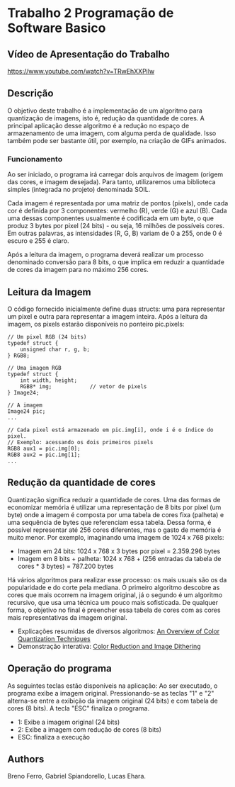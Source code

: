 # Trabalho 2 Programação de Software Basico
 
## Vídeo de Apresentação do Trabalho

https://www.youtube.com/watch?v=TRwEhXXPilw

## Descrição

O objetivo deste trabalho é a implementação de um algoritmo para quantização de imagens, isto é, redução da quantidade de cores. A principal aplicação desse algoritmo é a redução no espaço de armazenamento de uma imagem, com alguma perda de qualidade. Isso também pode ser bastante útil, por exemplo, na criação de GIFs animados. 

### Funcionamento

 Ao ser iniciado, o programa irá carregar dois arquivos de imagem (origem das cores, e imagem desejada). Para tanto, utilizaremos uma biblioteca simples (integrada no projeto) denominada SOIL.
 
Cada imagem é representada por uma matriz de pontos (pixels), onde cada cor é definida por 3 componentes: vermelho (R), verde (G) e azul (B). Cada uma dessas componentes usualmente é codificada em um byte, o que produz 3 bytes por pixel (24 bits) - ou seja, 16 milhões de possíveis cores. Em outras palavras, as intensidades (R, G, B) variam de 0 a 255, onde 0 é escuro e 255 é claro. 

Após a leitura da imagem, o programa deverá realizar um processo denominado conversão para 8 bits, o que implica em reduzir a quantidade de cores da imagem para no máximo 256 cores. 

## Leitura da Imagem 

O código fornecido inicialmente define duas structs: uma para representar um pixel e outra para representar a imagem inteira. Após a leitura da imagem, os pixels estarão disponíveis no ponteiro pic.pixels: 
```
// Um pixel RGB (24 bits)
typedef struct {
    unsigned char r, g, b;
} RGB8;

// Uma imagem RGB
typedef struct {
    int width, height;
    RGB8* img;            // vetor de pixels
} Image24;

// A imagem
Image24 pic;
...

// Cada pixel está armazenado em pic.img[i], onde i é o índice do pixel.
// Exemplo: acessando os dois primeiros pixels
RGB8 aux1 = pic.img[0];
RGB8 aux2 = pic.img[1];
...
```

## Redução da quantidade de cores 

 Quantização significa reduzir a quantidade de cores. Uma das formas de economizar memória é utilizar uma representação de 8 bits por pixel (um byte) onde a imagem é composta por uma tabela de cores fixa (palheta) e uma sequência de bytes que referenciam essa tabela. Dessa forma, é possível representar até 256 cores diferentes, mas o gasto de memória é muito menor. Por exemplo, imaginando uma imagem de 1024 x 768 pixels:

  *  Imagem em 24 bits: 1024 x 768 x 3 bytes por pixel = 2.359.296 bytes
  * Imagem em 8 bits + palheta: 1024 x 768 + (256 entradas da tabela de cores * 3 bytes) = 787.200 bytes

Há vários algoritmos para realizar esse processo: os mais usuais são os da popularidade e do corte pela mediana. O primeiro algoritmo descobre as cores que mais ocorrem na imagem original, já o segundo é um algoritmo recursivo, que usa uma técnica um pouco mais sofisticada. De qualquer forma, o objetivo no final é preencher essa tabela de cores com as cores mais representativas da imagem original.

  *  Explicações resumidas de diversos algoritmos: [An Overview of Color Quantization Techniques](http://web.cs.wpi.edu/~matt/courses/cs563/talks/color_quant/CQindex.html)
  *  Demonstração interativa: [Color Reduction and Image Dithering](http://micro.magnet.fsu.edu/primer/java/digitalimaging/processing/colorreduction/index.html)

## Operação do programa 

 As seguintes teclas estão disponíveis na aplicação:
Ao ser executado, o programa exibe a imagem original. Pressionando-se as teclas "1" e "2" alterna-se entre a exibição da imagem original (24 bits) e com tabela de cores (8 bits). A tecla "ESC" finaliza o programa.

  *  1: Exibe a imagem original (24 bits)
  *  2: Exibe a imagem com redução de cores (8 bits)
  *  ESC: finaliza a execução


## Authors
Breno Ferro, Gabriel Spiandorello, Lucas Ehara.
